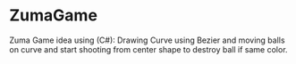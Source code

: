 # ZumaGame
Zuma Game idea using (C#): Drawing Curve using Bezier and moving balls on  curve and start shooting from center shape to destroy ball if same color.
